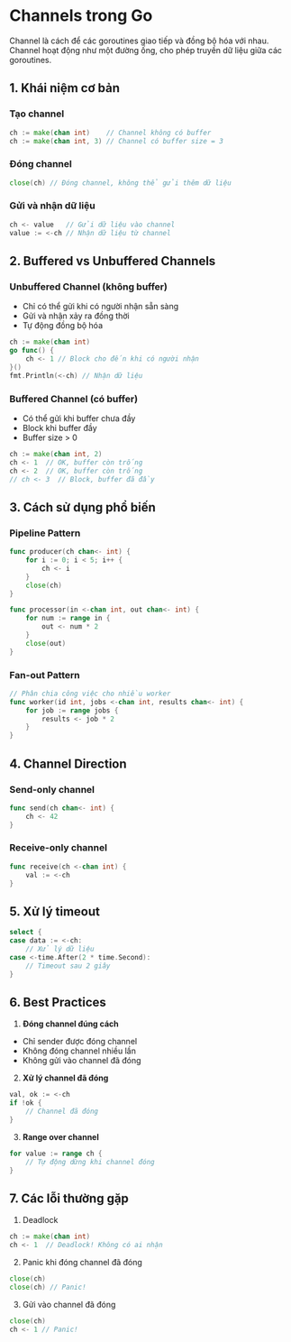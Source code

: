 # Channels trong Go

Channel là cách để các goroutines giao tiếp và đồng bộ hóa với nhau. Channel hoạt động như một đường ống, cho phép truyền dữ liệu giữa các goroutines.

## 1. Khái niệm cơ bản

### Tạo channel
```go
ch := make(chan int)    // Channel không có buffer
ch := make(chan int, 3) // Channel có buffer size = 3
```

### Đóng channel
```go
close(ch) // Đóng channel, không thể gửi thêm dữ liệu
```

### Gửi và nhận dữ liệu
```go
ch <- value   // Gửi dữ liệu vào channel
value := <-ch // Nhận dữ liệu từ channel
```

## 2. Buffered vs Unbuffered Channels

### Unbuffered Channel (không buffer)
- Chỉ có thể gửi khi có người nhận sẵn sàng
- Gửi và nhận xảy ra đồng thời
- Tự động đồng bộ hóa

```go
ch := make(chan int)
go func() {
    ch <- 1 // Block cho đến khi có người nhận
}()
fmt.Println(<-ch) // Nhận dữ liệu
```

### Buffered Channel (có buffer)
- Có thể gửi khi buffer chưa đầy
- Block khi buffer đầy
- Buffer size > 0

```go
ch := make(chan int, 2)
ch <- 1  // OK, buffer còn trống
ch <- 2  // OK, buffer còn trống
// ch <- 3  // Block, buffer đã đầy
```

## 3. Cách sử dụng phổ biến

### Pipeline Pattern

```go
func producer(ch chan<- int) {
    for i := 0; i < 5; i++ {
        ch <- i
    }
    close(ch)
}

func processor(in <-chan int, out chan<- int) {
    for num := range in {
        out <- num * 2
    }
    close(out)
}
```

### Fan-out Pattern

```go
// Phân chia công việc cho nhiều worker
func worker(id int, jobs <-chan int, results chan<- int) {
    for job := range jobs {
        results <- job * 2
    }
}
```

## 4. Channel Direction

### Send-only channel
```go
func send(ch chan<- int) {
    ch <- 42
}
```

### Receive-only channel
```go
func receive(ch <-chan int) {
    val := <-ch
}
```

## 5. Xử lý timeout

```go
select {
case data := <-ch:
    // Xử lý dữ liệu
case <-time.After(2 * time.Second):
    // Timeout sau 2 giây
}
```

## 6. Best Practices

1. **Đóng channel đúng cách**
- Chỉ sender được đóng channel
- Không đóng channel nhiều lần
- Không gửi vào channel đã đóng

2. **Xử lý channel đã đóng**
```go
val, ok := <-ch
if !ok {
    // Channel đã đóng
}
```

3. **Range over channel**
```go
for value := range ch {
    // Tự động dừng khi channel đóng
}
```

## 7. Các lỗi thường gặp

1. Deadlock
```go
ch := make(chan int)
ch <- 1  // Deadlock! Không có ai nhận
```

2. Panic khi đóng channel đã đóng
```go
close(ch)
close(ch) // Panic!
```

3. Gửi vào channel đã đóng
```go
close(ch)
ch <- 1 // Panic!
```
